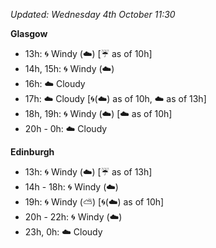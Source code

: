 *Updated: Wednesday 4th October 11:30*

**Glasgow**

* 13h: :cyclone: Windy (:cloud:) [:umbrella: as of 10h]
* 14h, 15h: :cyclone: Windy (:cloud:)
* 16h: :cloud: Cloudy
* 17h: :cloud: Cloudy [:cyclone:(:cloud:) as of 10h, :cloud: as of 13h]
* 18h, 19h: :cyclone: Windy (:cloud:) [:cloud: as of 10h]
* 20h - 0h: :cloud: Cloudy

**Edinburgh**

* 13h: :cyclone: Windy (:cloud:) [:umbrella: as of 13h]
* 14h - 18h: :cyclone: Windy (:cloud:)
* 19h: :cyclone: Windy (:partly_sunny:) [:cyclone:(:cloud:) as of 10h]
* 20h - 22h: :cyclone: Windy (:cloud:)
* 23h, 0h: :cloud: Cloudy
